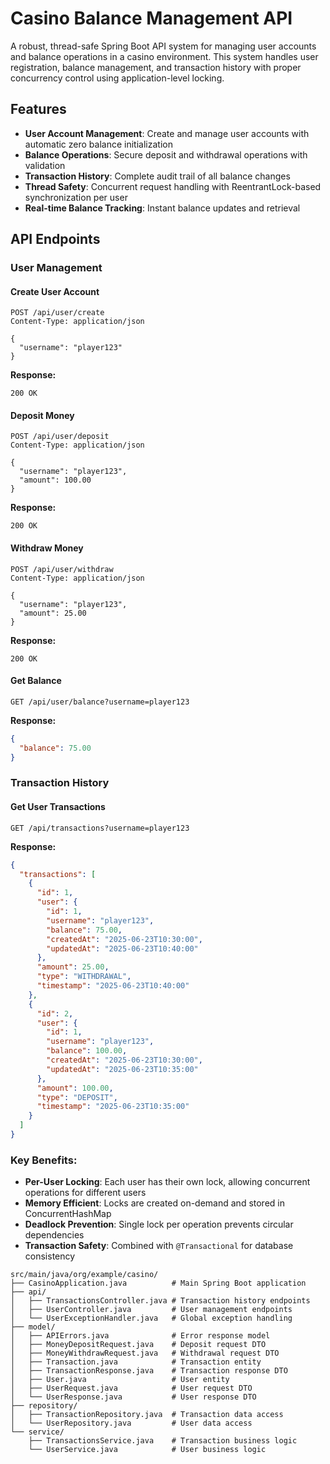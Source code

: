 # Casino Balance Management API

A robust, thread-safe Spring Boot API system for managing user accounts and balance operations in a casino environment. This system handles user registration, balance management, and transaction history with proper concurrency control using application-level locking.

## Features

- **User Account Management**: Create and manage user accounts with automatic zero balance initialization
- **Balance Operations**: Secure deposit and withdrawal operations with validation
- **Transaction History**: Complete audit trail of all balance changes
- **Thread Safety**: Concurrent request handling with ReentrantLock-based synchronization per user
- **Real-time Balance Tracking**: Instant balance updates and retrieval


## API Endpoints

### User Management

#### Create User Account
```http
POST /api/user/create
Content-Type: application/json

{
  "username": "player123"
}
```

**Response:**
```http
200 OK
```

#### Deposit Money
```http
POST /api/user/deposit
Content-Type: application/json

{
  "username": "player123",
  "amount": 100.00
}
```

**Response:**
```http
200 OK
```

#### Withdraw Money
```http
POST /api/user/withdraw
Content-Type: application/json

{
  "username": "player123",
  "amount": 25.00
}
```

**Response:**
```http
200 OK
```

#### Get Balance
```http
GET /api/user/balance?username=player123
```

**Response:**
```json
{
  "balance": 75.00
}
```

### Transaction History

#### Get User Transactions
```http
GET /api/transactions?username=player123
```

**Response:**
```json
{
  "transactions": [
    {
      "id": 1,
      "user": {
        "id": 1,
        "username": "player123",
        "balance": 75.00,
        "createdAt": "2025-06-23T10:30:00",
        "updatedAt": "2025-06-23T10:40:00"
      },
      "amount": 25.00,
      "type": "WITHDRAWAL",
      "timestamp": "2025-06-23T10:40:00"
    },
    {
      "id": 2,
      "user": {
        "id": 1,
        "username": "player123",
        "balance": 100.00,
        "createdAt": "2025-06-23T10:30:00",
        "updatedAt": "2025-06-23T10:35:00"
      },
      "amount": 100.00,
      "type": "DEPOSIT",
      "timestamp": "2025-06-23T10:35:00"
    }
  ]
}
```

### Key Benefits:
- **Per-User Locking**: Each user has their own lock, allowing concurrent operations for different users
- **Memory Efficient**: Locks are created on-demand and stored in ConcurrentHashMap
- **Deadlock Prevention**: Single lock per operation prevents circular dependencies
- **Transaction Safety**: Combined with `@Transactional` for database consistency

```
src/main/java/org/example/casino/
├── CasinoApplication.java          # Main Spring Boot application
├── api/
│   ├── TransactionsController.java # Transaction history endpoints
│   ├── UserController.java         # User management endpoints
│   └── UserExceptionHandler.java   # Global exception handling
├── model/
│   ├── APIErrors.java              # Error response model
│   ├── MoneyDepositRequest.java    # Deposit request DTO
│   ├── MoneyWithdrawRequest.java   # Withdrawal request DTO
│   ├── Transaction.java            # Transaction entity
│   ├── TransactionResponse.java    # Transaction response DTO
│   ├── User.java                   # User entity
│   ├── UserRequest.java            # User request DTO
│   └── UserResponse.java           # User response DTO
├── repository/
│   ├── TransactionRepository.java  # Transaction data access
│   └── UserRepository.java         # User data access
└── service/
    ├── TransactionsService.java    # Transaction business logic
    └── UserService.java            # User business logic
```
